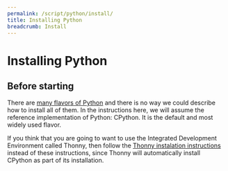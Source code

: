 ```yaml
---
permalink: /script/python/install/
title: Installing Python 
breadcrumb: Install
---
```


# Installing Python

## Before starting

There are [many flavors of Python](https://www.infoworld.com/article/3267976/python/anaconda-cpython-pypy-and-more-know-your-python-distributions.html) and there is no way we could describe how to install all of them.  In the instructions here, we will assume the reference implementation of Python: CPython.  It is the default and most widely used flavor.  

If you think that you are going to want to use the Integrated Development Environment called Thonny, then follow the [Thonny instalation instructions](thonny) instead of these instructions, since Thonny will automatically install CPython as part of its installation.

